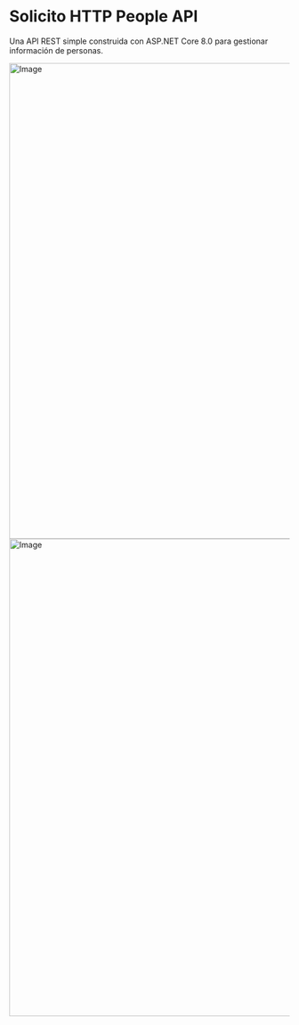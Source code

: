 # Solicito HTTP People API

Una API REST simple construida con ASP.NET Core 8.0 para gestionar información de personas.

<img width="1852" height="854" alt="Image" src="https://github.com/user-attachments/assets/6d8c7653-a290-44f5-8b99-467596f62ba9" />

<img width="799" height="857" alt="Image" src="https://github.com/user-attachments/assets/1d9100a1-afd0-4d87-840f-fc6dafc810fb" />
